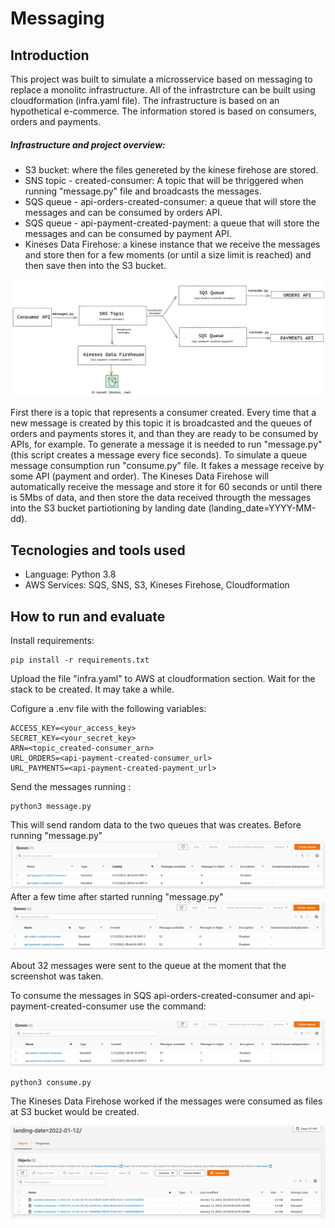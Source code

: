 # Messaging

## Introduction

This project was built to simulate a microsservice based on messaging to replace a monolitc infrastructure. All of the infrastrcture can be built using cloudformation (infra.yaml file).
The infrastructure is based on an hypothetical e-commerce. The information stored is based on consumers, orders and payments.

##### Infrastructure and project overview:
* S3 bucket: where the files genereted by the kinese firehose are stored. 
* SNS topic - created-consumer: A topic that will be thriggered when running "message.py" file and broadcasts the messages.
* SQS queue - api-orders-created-consumer: a queue that will store the messages and can be consumed by orders API.
* SQS queue - api-payment-created-payment: a queue that will store the messages and can be consumed by payment API.
* Kineses Data Firehose: a kinese instance that we receive the messages and store then for a few moments (or until a size limit is reached) and then save then into the S3 bucket.

![infra](images/infra.png)

First there is a topic that represents a consumer created. Every time that a new message is created by this topic it is broadcasted and the queues of orders and payments stores it, and than they are ready to be consumed by APIs, for example. To generate a message it is needed to run "message.py" (this script creates a message every fice seconds).
To simulate a queue message consumption run "consume.py" file. It fakes a message receive by some API (payment and order).
The Kineses Data Firehose will automatically receive the message and store it for 60 seconds or until there is 5Mbs of data, and then store the data received througth the messages into the S3 bucket partiotioning by landing date (landing_date=YYYY-MM-dd).

## Tecnologies and tools used
* Language: Python 3.8
* AWS Services: SQS, SNS, S3, Kineses Firehose, Cloudformation

## How to run and evaluate

Install requirements:
```
pip install -r requirements.txt
```

Upload the file "infra.yaml" to AWS at cloudformation section.
Wait for the stack to be created. It may take a while.

Cofigure a .env file with the following variables:
```
ACCESS_KEY=<your_access_key>
SECRET_KEY=<your_secret_key>
ARN=<topic_created-consumer_arn>
URL_ORDERS=<api-payment-created-consumer_url>
URL_PAYMENTS=<api-payment-created-payment_url>

```

Send the messages running :
```
python3 message.py
```
This will send random data to the two queues that was creates.
Before running "message.py"
![queues](images/queues.png)
After a few time after started running "message.py"
![after_start](images/after_start.png)

About 32 messages were sent to the queue at the moment that the screenshot was taken.

To consume the messages in SQS api-orders-created-consumer and api-payment-created-consumer use the command:

![after_consume](images/after_consume.png)

```
python3 consume.py
```

The Kineses Data Firehose worked if the messages were consumed as files at S3 bucket would be created.

![created-files_S3](images/created-files_S3.png)

